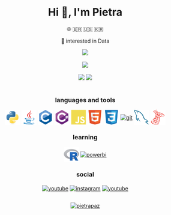 <h1 align="center">Hi 👋, I'm Pietra</h1>

<div align="center">    

  🌐 :brazil: :us: :kr:

  📌 interested in Data

</div>

<div align="center">
  
  <img height="48%" src="https://github-readme-stats.vercel.app/api/top-langs/?username=pietrapaz&layout=pie&langs_count=8&theme=highcontrast&size_weight=0.5&count_weight=0.5"/>
  <p align="center"><img src="https://github-readme-stats.vercel.app/api/wakatime?username=pietrapaz&theme=highcontrast"></p>
  <img height="48%" src="https://github-readme-stats.vercel.app/api?username=pietrapaz&show_icons=true&theme=highcontrast&include_all_commits=true&count_private=true"/>
  <img height="48%" src="https://github-readme-streak-stats.herokuapp.com/?user=pietrapaz&theme=highcontrast" />
</div>

<div align="center"><br>
  <h3> languages and tools </h3>
  <a href="https://www.python.org" target="_blank" rel="noreferrer" style="outline: none;"> 
    <img align="center" alt="python" height="40" width="40" src="https://raw.githubusercontent.com/devicons/devicon/master/icons/python/python-original.svg"></a>
  <a href="https://www.java.com/pt-BR" target="_blank" rel="noreferrer" style="outline: none;">
    <img align="center" alt="java" height="40" width="40" src="https://raw.githubusercontent.com/devicons/devicon/master/icons/java/java-original.svg"></a>
  <a href="https://www.learn-c.org" target="_blank" rel="noreferrer" style="outline: none;">
    <img align="center" alt="c" height="40" width="40" src="https://raw.githubusercontent.com/devicons/devicon/master/icons/c/c-original.svg"></a>
  <a href="https://learn.microsoft.com/pt-br/dotnet/csharp/" target="_blank" rel="noreferrer" style="outline: none;">
    <img align="center" alt="csharp" height="40" width="40" src="https://raw.githubusercontent.com/devicons/devicon/master/icons/csharp/csharp-original.svg"></a>
  <a href="https://developer.mozilla.org/en-US/docs/Web/JavaScript" target="_blank" rel="noreferrer" style="outline: none;">
    <img align="center" alt="js" height="40" width="40" src="https://raw.githubusercontent.com/devicons/devicon/master/icons/javascript/javascript-plain.svg"></a>
  <a href="https://developer.mozilla.org/en-US/docs/Web/HTML" target="_blank" rel="noreferrer" style="outline: none;">
    <img align="center" alt="html" height="40" width="40" src="https://raw.githubusercontent.com/devicons/devicon/master/icons/html5/html5-original.svg"></a>
  <a href="https://developer.mozilla.org/en-US/docs/Web/CSS" target="_blank" rel="noreferrer" style="outline: none;">
    <img align="center" alt="css" height="40" width="40" src="https://raw.githubusercontent.com/devicons/devicon/master/icons/css3/css3-original.svg"></a>
  <a href="https://git-scm.com/" target="_blank" rel="noreferrer" style="outline: none;"> 
    <img align="center" alt="git" height="40" width="40" src="https://www.vectorlogo.zone/logos/git-scm/git-scm-icon.svg"></a>
  <a href="https://www.mysql.com/" target="_blank" rel="noreferrer" style="outline: none;"> 
    <img align="center" alt="mysql" height="40" width="40" src="https://raw.githubusercontent.com/devicons/devicon/master/icons/mysql/mysql-original.svg"></a>
  <a href="https://www.microsoft.com/en-us/sql-server" target="_blank" rel="noreferrer" style="outline: none;"> 
    <img align="center" alt="sqlserver" height="40" width="40" src="https://raw.githubusercontent.com/devicons/devicon/master/icons/microsoftsqlserver/microsoftsqlserver-plain.svg"></a>
</div>

<div align="center">
  <h3> learning </h3>
  <a href="https://www.r-project.org" target="_blank" rel="noreferrer" style="outline: none;">
    <img align="center" alt="r" height="40" width="40" src="https://raw.githubusercontent.com/devicons/devicon/master/icons/r/r-original.svg"></a>
  <a href="https://www.microsoft.com/en-us/power-platform/products/power-bi" target="_blank" rel="noreferrer" style="outline: none;"> 
  <img align="center" alt="powerbi" height="30" width="30" src="https://upload.wikimedia.org/wikipedia/commons/thumb/c/cf/New_Power_BI_Logo.svg/1200px-New_Power_BI_Logo.svg.png"></a>
</div>

<div align="center"> 
  <h3> social </h3>
  <a href="https://www.linkedin.com/in/pietrapaz/" target="_blank" rel="noreferrer" style="outline: none;">
    <img align="center" alt="youtube" height="30" width="30" src="https://cdn-icons-png.flaticon.com/512/174/174857.png"></a> 
  <a href="https://instagram.com/pietra_paz" target="_blank" rel="noreferrer" style="outline: none;">
    <img align="center" alt="instagram" height="30" width="30" src="https://raw.githubusercontent.com/rahuldkjain/github-profile-readme-generator/master/src/images/icons/Social/instagram.svg"></a>
  <a href="https://www.youtube.com/channel/UCHekKezp7pYrn5FIfoUWOXg" target="_blank" rel="noreferrer" style="outline: none;">
    <img align="center" alt="youtube" height="30" width="30" src="https://raw.githubusercontent.com/rahuldkjain/github-profile-readme-generator/master/src/images/icons/Social/youtube.svg"></a>
</div>

##

<p align="center"> <a href="https://github.com/ryo-ma/github-profile-trophy"><img src="https://github-profile-trophy.vercel.app/?username=pietrapaz" alt="pietrapaz" /></a> </p>

<!--- <h3 align="center">Connect with me:</h3> 
<p align="center">
<a href="https://twitter.com/howanji" target="_blank" rel="noreferrer">
  <img align="center" src="https://raw.githubusercontent.com/rahuldkjain/github-profile-readme-generator/master/src/images/icons/Social/twitter.svg" alt="howanji" height="30" width="40" /></a>
<a href="https://stackoverflow.com/users/stackoverflow" target="_blank">
  <img align="center" src="https://raw.githubusercontent.com/rahuldkjain/github-profile-readme-generator/master/src/images/icons/Social/stack-overflow.svg" alt="stackoverflow" height="30" width="40" /></a>
<a href="https://codesandbox.com/codesandbox" target="_blank">
  <img align="center" src="https://raw.githubusercontent.com/rahuldkjain/github-profile-readme-generator/master/src/images/icons/Social/codesandbox.svg" alt="codesandbox" height="30" width="40" /></a>
<a href="https://kaggle.com/kaggle" target="_blank">
  <img align="center" src="https://raw.githubusercontent.com/rahuldkjain/github-profile-readme-generator/master/src/images/icons/Social/kaggle.svg" alt="kaggle" height="30" width="40" /></a>
<a href="https://medium.com/@medium" target="_blank">
  <img align="center" src="https://raw.githubusercontent.com/rahuldkjain/github-profile-readme-generator/master/src/images/icons/Social/medium.svg" alt="@medium" height="30" width="40" /></a>
<a href="https://www.codechef.com/users/codechef" target="_blank">
  <img align="center" src="https://cdn.jsdelivr.net/npm/simple-icons@3.1.0/icons/codechef.svg" alt="codechef" height="30" width="40" /></a>
<a href="https://www.hackerrank.com/hackerrank" target="_blank">
  <img align="center" src="https://raw.githubusercontent.com/rahuldkjain/github-profile-readme-generator/master/src/images/icons/Social/hackerrank.svg" alt="hackerrank" height="30" width="40" /></a>
</p>

hobbies: linguistica, estatistica, matematica, voluntariado em eventos, idiomas, dança, pintura, jogos de tabuleiro, videogame, series/filmes, sair com os amigos, gatos, astrologia, tarot, sudoku, tetris, paciencia

